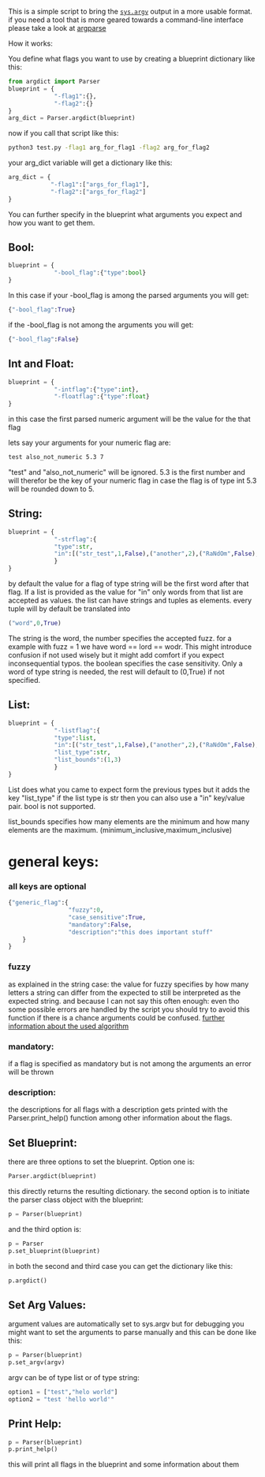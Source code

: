 
This is a simple script to bring the [`sys.argv`](https://docs.python.org/3/library/sys.html#sys.argv "sys.argv") output in a more usable format.
if you need a tool that is more geared towards a command-line interface please take a look at [argparse](https://docs.python.org/3/library/argparse.html) 

How it works:

You define what flags you want to use by creating a blueprint dictionary like this:
```python
from argdict import Parser
blueprint = {
			 "-flag1":{},
			 "-flag2":{}
}
arg_dict = Parser.argdict(blueprint)
```
now if you call that script like this:
```bash
python3 test.py -flag1 arg_for_flag1 -flag2 arg_for_flag2
```
your arg_dict variable will get a dictionary like this:
```python
arg_dict = {
			"-flag1":["args_for_flag1"],
			"-flag2":["args_for_flag2"]
}
```
You can further specify in the blueprint what arguments you expect and how you want to get them.

## Bool:

```python
blueprint = {
			 "-bool_flag":{"type":bool}
}
```
In this case if your -bool_flag is among the parsed arguments you will get:
```python
{"-bool_flag":True}
```
if the -bool_flag is not among the arguments you will get: 
```python
{"-bool_flag":False}
```

## Int and  Float:

```python
blueprint = {
			 "-intflag":{"type":int},
			 "-floatflag":{"type":float}
}
```

in this case the first parsed numeric argument will be the value for the that flag 

lets say your arguments for your numeric flag are: 
```txt
test also_not_numeric 5.3 7
```
"test" and "also_not_numeric" will be ignored. 5.3 is the first number and will therefor be the key of your numeric flag in case the flag is of type int 5.3 will be rounded down to 5.

## String:

```python
blueprint = {
			 "-strflag":{
			 "type":str,
			 "in":[("str_test",1,False),("another",2),("RaNdOm",False),"normal"]
			 }
}
```

by default the value for a flag of type string will be the first word after that flag. If  a list  is provided as the value for "in" only words from that list are accepted as values.
the list can have strings and tuples as elements. every tuple will by default be translated into 
```python
("word",0,True)
```
The string is the word, the number specifies the accepted fuzz. for a example with fuzz = 1 we have
word == lord == wodr. This might introduce confusion if not used wisely but it might add comfort if you expect inconsequential typos.
the boolean specifies the case sensitivity.
Only a word of type string is needed, the rest will default to (0,True) if not specified.

## List:

```python
blueprint = {
			 "-listflag":{
			 "type":list,
			 "in":[("str_test",1,False),("another",2),("RaNdOm",False),"normal"],
			 "list_type":str,
			 "list_bounds":(1,3)
			 }
}
```

List does what you came to expect form the previous types but it adds the key "list_type"
if the list type is str then you can also use a "in" key/value pair.
bool is not supported.

list_bounds specifies how many elements are the minimum and how many elements are the maximum. (minimum_inclusive,maximum_inclusive)



# general keys:

### all keys are optional

```python
{"generic_flag":{
				 "fuzzy":0,
				 "case_sensitive":True,
				 "mandatory":False,
				 "description":"this does important stuff"
	}
}
```

### fuzzy
as explained in the string case: the value for fuzzy specifies by how many letters a string can differ from the expected to still be interpreted as the expected string.
and because I can not say this often enough: even tho some possible errors are handled by the script you should try to avoid this function if there is a chance arguments could be confused.
[further information about the used algorithm](https://en.wikipedia.org/wiki/Damerau%E2%80%93Levenshtein_distance)

### mandatory:
if a flag is specified as mandatory but is not among the arguments an error will be thrown 

### description:
the descriptions for all flags with a description gets printed with the Parser.print_help() function among other information about the flags.


## Set Blueprint:

there are three options to set the blueprint. 
Option one is:
```python
Parser.argdict(blueprint)
```
this directly returns the resulting dictionary.
the second option is to initiate the parser class object with the blueprint:
```python
p = Parser(blueprint)
```
and the third option is:
```python
p = Parser
p.set_blueprint(blueprint)
```
in both the second and third case you can get the dictionary like this:
```python
p.argdict()
```

## Set Arg Values:
argument values are automatically set to sys.argv but
for debugging you might want to set the arguments to parse manually and this can be done like this:
```python
p = Parser(blueprint)
p.set_argv(argv)
```
argv can be of type list or of type string:
```python
option1 = ["test","helo world"]
option2 = "test 'hello world'"
```

## Print Help:

```python
p = Parser(blueprint)
p.print_help()
```
this will print all flags in the blueprint and some information about them




































